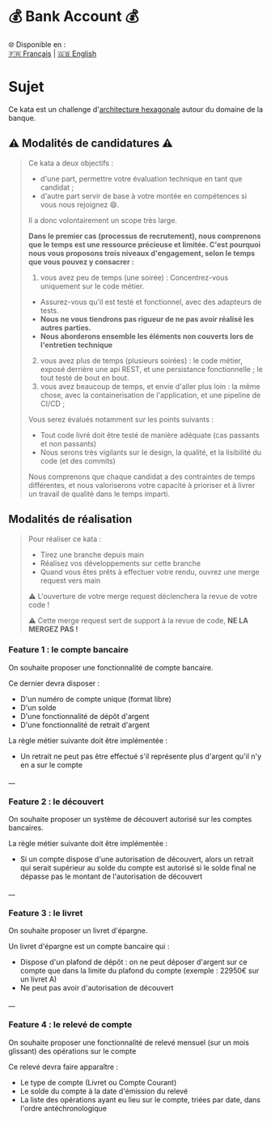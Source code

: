 # 💰 **Bank Account** 💰
🌐 Disponible en :  
[🇫🇷 Français](README.md) | [🇬🇧 English](README.en.md)

# Sujet

Ce kata est un challenge d'[architecture hexagonale](https://fr.wikipedia.org/wiki/Architecture_hexagonale) autour du domaine de la banque.

## ⚠️ Modalités de candidatures ⚠️

> Ce kata a deux objectifs : 
> - d'une part, permettre votre évaluation technique en tant que candidat ; 
> - d'autre part servir de base à votre montée en compétences si vous nous rejoignez :smile:.
> 
> Il a donc volontairement un scope très large.
> 
> **Dans le premier cas (processus de recrutement), nous comprenons que le temps est une ressource précieuse et limitée. 
> C'est pourquoi nous vous proposons trois niveaux d'engagement, selon le temps que vous pouvez y consacrer :**
>
> 1. vous avez peu de temps (une soirée) : Concentrez-vous uniquement sur le code métier. 
>   - Assurez-vous qu'il est testé et fonctionnel, avec des adapteurs de tests. 
>   - **Nous ne vous tiendrons pas rigueur de ne pas avoir réalisé les autres parties.** 
>   - **Nous aborderons ensemble les éléments non couverts lors de l'entretien technique**
> 2. vous avez plus de temps (plusieurs soirées) : le code métier, exposé derrière une api REST, et une persistance fonctionnelle ; le tout testé de bout en bout.
> 3. vous avez beaucoup de temps, et envie d'aller plus loin : la même chose, avec la containerisation de l'application, et une pipeline de CI/CD ;
> 
> Vous serez évalués notamment sur les points suivants :
> 
> - Tout code livré doit être testé de manière adéquate (cas passants et non passants)
> - Nous serons très vigilants sur le design, la qualité, et la lisibilité du code (et des commits)
> 
> Nous comprenons que chaque candidat a des contraintes de temps différentes, et nous valoriserons votre capacité à prioriser et à livrer un travail de qualité dans le temps imparti.
>

## Modalités de réalisation

> Pour réaliser ce kata : 
> - Tirez une branche depuis main
> - Réalisez vos développements sur cette branche
> - Quand vous êtes prêts à effectuer votre rendu, ouvrez une merge request vers main 
>
> ⚠️ L'ouverture de votre merge request déclenchera la revue de votre code !
> 
>⚠️ Cette merge request sert de support à la revue de code, **NE LA MERGEZ PAS !**
>


### Feature 1 : le compte bancaire

On souhaite proposer une fonctionnalité de compte bancaire. 

Ce dernier devra disposer : 

- D'un numéro de compte unique (format libre)
- D'un solde
- D'une fonctionnalité de dépôt d'argent
- D'une fonctionnalité de retrait d'argent

La règle métier suivante doit être implémentée : 

- Un retrait ne peut pas être effectué s'il représente plus d'argent qu'il n'y en a sur le compte

__          

### Feature 2 : le découvert

On souhaite proposer un système de découvert autorisé sur les comptes bancaires.

La règle métier suivante doit être implémentée : 

- Si un compte dispose d'une autorisation de découvert, alors un retrait qui serait supérieur au solde du compte est autorisé
si le solde final ne dépasse pas le montant de l'autorisation de découvert

__

### Feature 3 : le livret

On souhaite proposer un livret d'épargne.

Un livret d'épargne est un compte bancaire qui : 

- Dispose d'un plafond de dépôt : on ne peut déposer d'argent sur ce compte que dans la limite du plafond du compte (exemple : 22950€ sur un livret A)
- Ne peut pas avoir d'autorisation de découvert

__

### Feature 4 : le relevé de compte

On souhaite proposer une fonctionnalité de relevé mensuel (sur un mois glissant) des opérations sur le compte

Ce relevé devra faire apparaître : 

- Le type de compte (Livret ou Compte Courant)
- Le solde du compte à la date d'émission du relevé
- La liste des opérations ayant eu lieu sur le compte, triées par date, dans l'ordre antéchronologique



 






